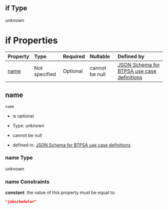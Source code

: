 ## if Type

unknown

# if Properties

| Property      | Type          | Required | Nullable       | Defined by                                                                                                                                                                                                        |
| :------------ | :------------ | :------- | :------------- | :---------------------------------------------------------------------------------------------------------------------------------------------------------------------------------------------------------------- |
| [name](#name) | Not specified | Optional | cannot be null | [JSON Schema for BTPSA use case definitions](btpsa-usecase-properties-services-items-allof-1-then-allof-58-if-properties-name.md "undefined#/properties/services/items/allOf/1/then/allOf/58/if/properties/name") |

## name



`name`

*   is optional

*   Type: unknown

*   cannot be null

*   defined in: [JSON Schema for BTPSA use case definitions](btpsa-usecase-properties-services-items-allof-1-then-allof-58-if-properties-name.md "undefined#/properties/services/items/allOf/1/then/allOf/58/if/properties/name")

### name Type

unknown

### name Constraints

**constant**: the value of this property must be equal to:

```json
"jobscheduler"
```
